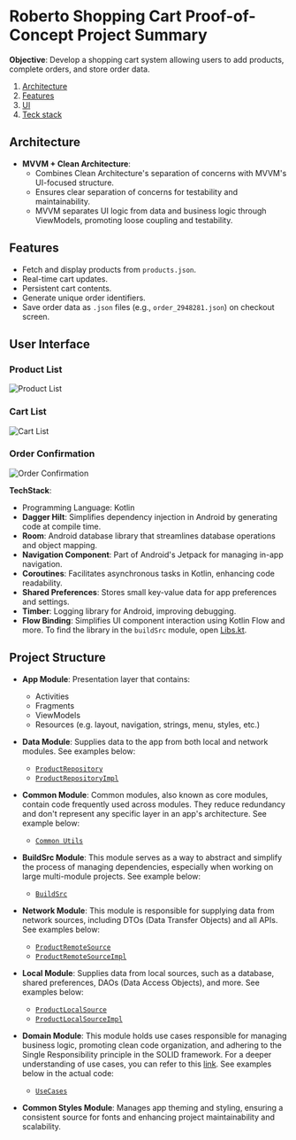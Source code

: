 # Roberto Shopping Cart Proof-of-Concept Project Summary

**Objective**: Develop a shopping cart system allowing users to add products, complete orders, and store order data.
1. [Architecture](#architecture)
2. [Features](#features)
3. [UI](#userinteface)
4. [Teck stack](#technology-used)

## Architecture

- **MVVM + Clean Architecture**:
  - Combines Clean Architecture's separation of concerns with MVVM's UI-focused structure.
  - Ensures clear separation of concerns for testability and maintainability.
  - MVVM separates UI logic from data and business logic through ViewModels, promoting loose coupling and testability.

## Features
- Fetch and display products from `products.json`.
- Real-time cart updates.
- Persistent cart contents.
- Generate unique order identifiers.
- Save order data as `.json` files (e.g., `order_2948281.json`) on checkout screen.


## User Interface

### Product List
![Product List](https://github.com/Rebolos/rob-products-app/assets/67263430/a085bab3-6bcb-49e8-abbc-7cd923a67df3)

### Cart List
![Cart List](https://github.com/Rebolos/rob-products-app/assets/67263430/053b4368-712c-4748-8d9b-4527d9756581)

### Order Confirmation
![Order Confirmation](https://github.com/Rebolos/rob-products-app/assets/67263430/3599d470-bfbc-4f93-9a65-329ccf341421)

**TechStack**:
- Programming Language: Kotlin
- **Dagger Hilt**: Simplifies dependency injection in Android by generating code at compile time.
- **Room**: Android database library that streamlines database operations and object mapping.
- **Navigation Component**: Part of Android's Jetpack for managing in-app navigation.
- **Coroutines**: Facilitates asynchronous tasks in Kotlin, enhancing code readability.
- **Shared Preferences**: Stores small key-value data for app preferences and settings.
- **Timber**: Logging library for Android, improving debugging.
- **Flow Binding**: Simplifies UI component interaction using Kotlin Flow and more. To find the library in the `buildSrc` module, open [Libs.kt](https://github.com/Rebolos/rob-products-app/blob/develop/buildSrc/src/main/java/Libs.kt).


## Project Structure

- **App Module**: Presentation layer that contains:
  - Activities
  - Fragments
  - ViewModels
  - Resources (e.g. layout, navigation, strings, menu, styles, etc.)

- **Data Module**: Supplies data to the app from both local and network modules. See examples below:
  - [`ProductRepository`](https://github.com/Rebolos/rob-products-app/blob/develop/data/src/main/java/com/rob_products_data/feature/product/source/ProductRepository.kt)
  - [`ProductRepositoryImpl`](https://github.com/Rebolos/rob-products-app/blob/develop/data/src/main/java/com/rob_products_data/feature/product/source/impl/ProductRepositoryImpl.kt)

- **Common Module**: Common modules, also known as core modules, contain code frequently used across modules. They reduce redundancy and don't represent any specific layer in an app's architecture. See example below:
  - [`Common Utils`](https://github.com/Rebolos/rob-products-app/tree/develop/common/src/main/java/com/rob_product_common)

- **BuildSrc Module**: This module serves as a way to abstract and simplify the process of managing dependencies, especially when working on large multi-module projects. See example below:
  - [`BuildSrc`](https://github.com/Rebolos/rob-products-app/tree/develop/buildSrc/src/main/java)

- **Network Module**: This module is responsible for supplying data from network sources, including DTOs (Data Transfer Objects) and all APIs. See examples below:
  - [`ProductRemoteSource`](https://github.com/Rebolos/rob-products-app/blob/develop/network/src/main/java/com/example/network/feature/products/model/ProductRemoteSource.kt)
  - [`ProductRemoteSourceImpl`](https://github.com/Rebolos/rob-products-app/blob/develop/network/src/main/java/com/example/network/feature/products/model/ProductRemoteSourceImpl.kt)

- **Local Module**: Supplies data from local sources, such as a database, shared preferences, DAOs (Data Access Objects), and more. See examples below:
  - [`ProductLocalSource`](https://github.com/Rebolos/rob-products-app/blob/develop/local/src/main/java/com/roberto_product/local/feature/product/ProductLocalSource.kt)
  - [`ProductLocalSourceImpl`](https://github.com/Rebolos/rob-products-app/blob/develop/local/src/main/java/com/roberto_product/local/feature/product/ProductLocalSourceImpl.kt)

- **Domain Module**: This module holds use cases responsible for managing business logic, promoting clean code organization, and adhering to the Single Responsibility principle in the SOLID framework. For a deeper understanding of use cases, you can refer to this [link](https://developer.android.com/topic/architecture/domain-layer). See examples below in the actual code:
  - [`UseCases`](https://github.com/Rebolos/rob-products-app/tree/develop/domain/src/main/java/com/rob_product_domain/usecase/feature/product)

- **Common Styles Module**: Manages app theming and styling, ensuring a consistent source for fonts and enhancing project maintainability and scalability.
